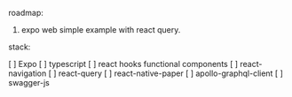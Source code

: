 
roadmap:
   1. expo web simple example with react query.


stack:

 [ ] Expo
 [ ] typescript
 [ ] react hooks functional components
 [ ] react-navigation
 [ ] react-query
 [ ] react-native-paper
 [ ] apollo-graphql-client
 [ ] swagger-js
 
 

